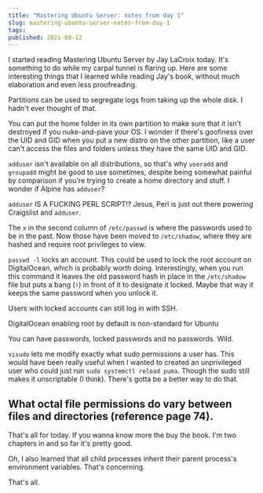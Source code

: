 ```yaml
---
title: "Mastering Ubuntu Server: notes from day 1"
slug: mastering-ubuntu-server-notes-from-day-1
tags:
published: 2021-08-12
---
```


I started reading Mastering Ubuntu Server by Jay LaCroix today. It's something to do while my carpal tunnel is flaring up. Here are some interesting things that I learned while reading Jay's book, without much elaboration and even less proofreading.

Partitions can be used to segregate logs from taking up the whole disk. I hadn't ever thought of that.

You can put the home folder in its own partition to make sure that it isn't destroyed if you nuke-and-pave your OS. I wonder if there's goofiness over the UID and GID when you put a new distro on the other partition, like a user can't access the files and folders unless they have the same UID and GID.

`adduser` isn't available on all distributions, so that's why `useradd` and `groupadd` might be good to use sometimes, despite being somewhat painful by comparison if you're trying to create a home directory and stuff. I wonder if Alpine has `adduser`?

`adduser` IS A FUCKING PERL SCRIPT!? Jesus, Perl is just out there powering Craigslist and `adduser`.

The `x` in the second column of `/etc/passwd` is where the passwords used to be in the past. Now those have been moved to `/etc/shadow`, where they are hashed and require root privileges to view.

`passwd -l` locks an account. This could be used to lock the root account on DigitalOcean, which is probably worth doing. Interestingly, when you run this command it leaves the old password hash in place in the `/etc/shadow` file but puts a bang (`!`) in front of it to designate it locked. Maybe that way it keeps the same password when you unlock it.

Users with locked accounts can still log in with SSH.

DigitalOcean enabling root by default is non-standard for Ubuntu

You can have passwords, locked passwords and no passwords. Wild.

`visudo` lets me modify exactly what sudo permissions a user has. This would have been really useful when I wanted to created an unprivileged user who could just run `sudo systemctl reload puma`. Though the sudo still makes it unscriptable (I think). There's gotta be a better way to do that.

## What octal file permissions do vary between files and directories (reference page 74).

That's all for today. If you wanna know more the buy the book. I'm two chapters in and so far it's pretty good.

Oh, I also learned that all child processes inherit their parent process's environment variables. That's concerning.

That's all.
